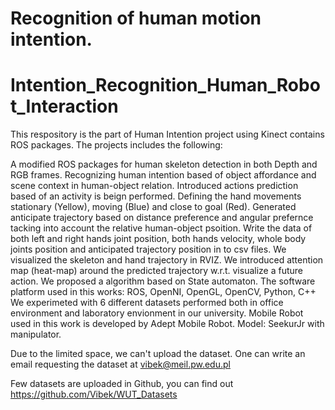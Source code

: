 Recognition of human motion intention.
=======
# Intention_Recognition_Human_Robot_Interaction
This respository is the part of Human Intention project using Kinect contains ROS packages. The projects includes the following:

A modified ROS packages for human skeleton detection in both Depth and RGB frames.
Recognizing human intention based of object affordance and scene context in human-object relation.
Introduced actions prediction based of an activity is beign performed.
Defining the hand movements stationary (Yellow), moving (Blue) and close to goal (Red).
Generated anticipate trajectory based on distance preference and angular prefernce tacking into account the relative human-object psoition.
Write the data of both left and right hands joint position, both hands velocity, whole body joints position and anticipated trajectory position in to csv files.
We visualized the skeleton and hand trajectory in RVIZ.
We introduced attention map (heat-map) around the predicted trajectory w.r.t. visualize a future action.
We proposed a algorithm based on State automaton.
The software platform used in this works: ROS, OpenNI, OpenGL, OpenCV, Python, C++
We experimeted with 6 different datasets performed both in office environment and laboratory envionment in our university.
Mobile Robot used in this work is developed by Adept Mobile Robot. Model: SeekurJr with manipulator.

Due to the limited space, we can't upload the dataset. One can write an email requesting the dataset at vibek@meil.pw.edu.pl

Few datasets are uploaded in Github, you can find out https://github.com/Vibek/WUT_Datasets
